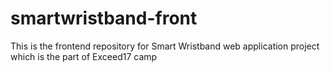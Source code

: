 # smartwristband-front
This is the frontend repository for Smart Wristband web application project which is the part of Exceed17 camp
